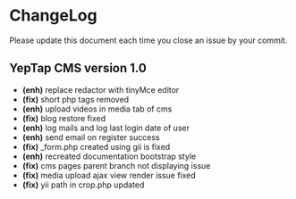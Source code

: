# ChangeLog
Please update this document each time you close an issue by your commit.

## YepTap CMS version 1.0
- **(enh)** replace redactor with tinyMce editor
- **(fix)** short php tags removed
- **(enh)** upload videos in media tab of cms
- **(fix)** blog restore fixed
- **(enh)** log mails and log last login date of user
- **(enh)** send email on register success
- **(fix)** _form.php created using gii is fixed
- **(enh)** recreated documentation bootstrap style
- **(fix)** cms pages parent branch not displaying issue
- **(fix)** media upload ajax view render issue fixed
- **(fix)** yii path in crop.php updated